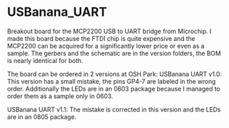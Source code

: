 # USBanana_UART

Breakout board for the MCP2200 USB to UART bridge from Microchip.
I made this board because the FTDI chip is quite expensive and the MCP2200 can be acquired for a significantly lower price or even as a sample. 
The gerbers and the schematic are in the version folders, the BOM is nearly identical for both.

The board can be ordered in 2 versions at OSH Park:
USBanana UART v1.0: 
This version has a small mistake, the pins GP4-7 are labeled in the wrong order.
Additionally the LEDs are in an 0603 package because I managed to order them as a sample only in 0603.

USBanana UART v1.1: 
The mistake is corrected in this version and the LEDs are in an 0805 package.
